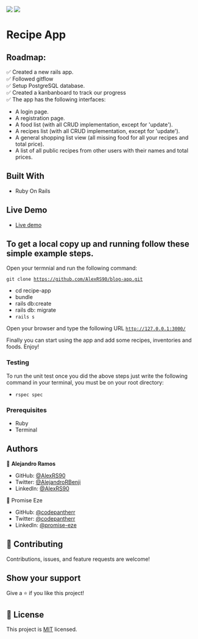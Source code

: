 ![](https://img.shields.io/badge/Microverse-blueviolet)
![](https://img.shields.io/badge/Ruby-red)

# Recipe App

> 

## Roadmap:

✅ Created a new rails app. <br>
✅ Followed gitflow <br>
✅ Setup PostgreSQL database. <br>
✅ Created a kanbanboard to track our progress <br>
✅ The app has the following interfaces:

 - A login page.
 - A registration page.
 - A food list (with all CRUD implementation, except for 'update').
 - A recipes list (with all CRUD implementation, except for 'update').
 - A general shopping list view (all missing food for all your recipes and total price).
 - A list of all public recipes from other users with their names and total prices.


## Built With

- Ruby On Rails

## Live Demo

- [Live demo](https://infinite-tor-22214.herokuapp.com/users/sign_in)

## To get a local copy up and running follow these simple example steps.

Open your termnial and run the following command:

<code>git clone https://github.com/AlexRS90/blog-app.git</code>
 - cd recipe-app
 - bundle
 - rails db:create
 - rails db: migrate
 - <code>rails s</code> <br>

 Open your browser and type the following URL <code>http://127.0.0.1:3000/</code>

Finally you can start using the app and add some recipes, inventories and foods.
Enjoy!

### Testing

To run the unit test once you did the above steps just write the following command in your terminal, you must be on your root directory:

- <code>rspec spec</code>

### Prerequisites

- Ruby
- Terminal

## Authors

👤 **Alejandro Ramos**

- GitHub: [@AlexRS90](https://github.com/AlexRS90)
- Twitter: [@AlejandroRBenji](https://twitter.com/AlejandroRBenji)
- LinkedIn: [@AlexRS90](https://www.linkedin.com/in/alexrs90/)


👤 Promise Eze<br>
- GitHub: [@codepantherr](https://github.com/codepantherr)<br>
- Twitter: [@codepantherr](https://twitter.com/codepantherr)<br>
- LinkedIn: [@promise-eze](https://www.linkedin.com/in/promise-eze/)<br>

## 🤝 Contributing

Contributions, issues, and feature requests are welcome!


## Show your support

Give a ⭐️ if you like this project!

## 📝 License

This project is [MIT](./MIT.md) licensed.